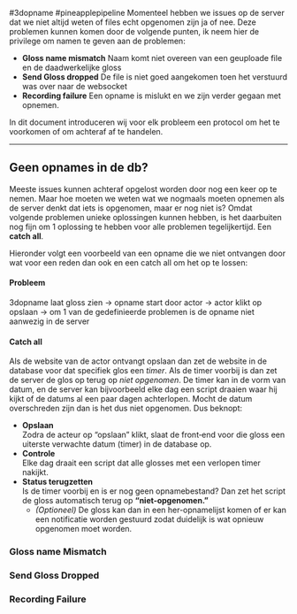 #3dopname #pineapplepipeline
Momenteel hebben we issues op de server dat we niet altijd weten of files echt opgenomen zijn ja of nee. Deze problemen kunnen komen door de volgende punten, ik neem hier de privilege om namen te geven aan de problemen:
- **Gloss name mismatch**
	Naam komt niet overeen van een geuploade file en de daadwerkelijke gloss 
- **Send Gloss dropped**
	De file is niet goed aangekomen toen het verstuurd was over naar de websocket
- **Recording failure**
	Een opname is mislukt en we zijn verder gegaan met opnemen.

In dit document introduceren wij voor elk probleem een protocol om het te voorkomen of om achteraf af te handelen.

---
## Geen opnames in de db?

Meeste issues kunnen achteraf opgelost worden door nog een keer op te nemen. Maar hoe moeten we weten wat we nogmaals moeten opnemen als de server denkt dat iets is opgenomen, maar er nog niet is? Omdat volgende problemen unieke oplossingen kunnen hebben, is het daarbuiten nog fijn om 1 oplossing te hebben voor alle problemen tegelijkertijd. Een **catch all**.

Hieronder volgt een voorbeeld van een opname die we niet ontvangen door wat voor een reden dan ook en een catch all om het op te lossen:

#### Probleem
3dopname laat gloss zien -> opname start door actor -> actor klikt op opslaan -> om 1 van de gedefinieerde problemen is de opname niet aanwezig in de server

#### Catch all
Als de website van de actor ontvangt opslaan dan zet de website in de database voor dat specifiek glos een *timer*. Als de timer voorbij is dan zet de server de glos op terug op *niet opgenomen*. 
De timer kan in de vorm van datum, en de server kan bijvoorbeeld elke dag een script draaien waar hij kijkt of de datums al een paar dagen achterlopen. Mocht de datum overschreden zijn dan is het dus niet opgenomen.
Dus beknopt:
- **Opslaan**  
    Zodra de acteur op “opslaan” klikt, slaat de front‑end voor die gloss een uiterste verwachte datum (timer) in de database op.
- **Controle**  
    Elke dag draait een script dat alle glosses met een verlopen timer nakijkt. 
- **Status terugzetten**  
    Is de timer voorbij en is er nog geen opnamebestand? Dan zet het script de gloss automatisch terug op **“niet-opgenomen.”**
	- _(Optioneel)_ De gloss kan dan in een her-opnamelijst komen of er kan een notificatie worden gestuurd zodat duidelijk is wat opnieuw opgenomen moet worden.

### Gloss name Mismatch

### Send Gloss Dropped

### Recording Failure
